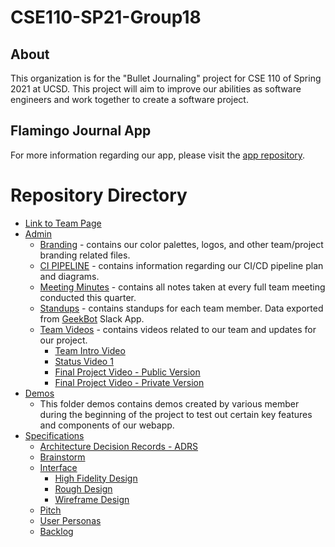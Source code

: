 # CSE110-SP21-Group18
## About
This organization is for the "Bullet Journaling" project for CSE 110 of Spring 2021 at UCSD. This project will aim to improve our abilities as software engineers and work together to create a software project.

## Flamingo Journal App
For more information regarding our app, please visit the [app repository](https://github.com/cse110-sp21-group18/Bullet-Journal-App).

# Repository Directory
- [Link to Team Page](admin/team.md)
- [Admin](admin/)
  - [Branding](admin/branding/) - contains our color palettes, logos, and other team/project branding related files.
  - [CI PIPELINE](admin/cipipeline/) - contains information regarding our CI/CD pipeline plan and diagrams.
  - [Meeting Minutes](admin/meetings/) - contains all notes taken at every full team meeting conducted this quarter.
  - [Standups](admin/standup/standup.md) - contains standups for each team member. Data exported from [GeekBot](https://geekbot.com/) Slack App.
  - [Team Videos](admin/videos/) - contains videos related to our team and updates for our project.
    - [Team Intro Video](https://www.youtube.com/watch?v=G6vgoQyO6ks)
    - [Status Video 1](admin/videos/statusvideo1.mp4)
    - [Final Project Video - Public Version](https://youtu.be/v79h4i7QdvA)
    - [Final Project Video - Private Version](https://youtu.be/Z2rwLu3APQQ)
- [Demos](demos/)
  - This folder demos contains demos created by various member during the beginning of the project to test out certain key features and components of our webapp.
- [Specifications](specs/)
  - [Architecture Decision Records - ADRS](specs/adrs/)
  - [Brainstorm](specs/brainstorm/)
  - [Interface](specs/interface/)
    - [High Fidelity Design](specs/interface/highfidelity/)
    - [Rough Design](specs/interface/rough/)
    - [Wireframe Design](specs/interface/wireframes/)
  - [Pitch](specs/pitch/Starting_Pitch.md)
  - [User Personas](specs/users/)
  - [Backlog](specs/backlog.md)
